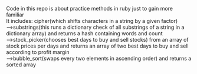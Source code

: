 Code in this repo is about practice methods in ruby just to gain more familiar  
It includes: cipher(which shifts characters in a string by a given factor)  
-->substrings(this runs a dictionary check of all substrings of a string in a dictionary array)
and returns a hash containing words and count  
-->stock_picker(chooses best days to buy and sell stocks) from an array of stock prices per days
and returns an array of two best days to buy and sell according to profit margin  
-->bubble_sort(swaps every two elements in ascending order) and returns a sorted array  
